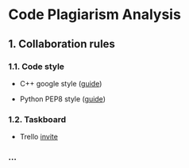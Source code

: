 # Code Plagiarism Analysis

## 1. Collaboration rules

### 1.1. Code style

- C++ google style ([guide](https://google.github.io/styleguide/cppguide.html))

- Python PEP8 style ([guide](https://www.python.org/dev/peps/pep-0008/))

### 1.2. Taskboard

- Trello [invite](https://trello.com/invite/b/sovrr5dJ/afd614ed4dc319c14986e1792b53d896/identifying-plagiarism-in-source-code)

### ...
